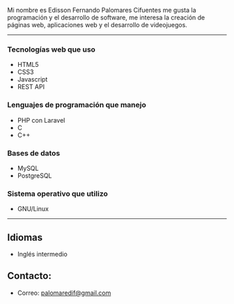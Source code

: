 Mi nombre es Edisson Fernando Palomares Cifuentes me gusta la programación y el desarrollo de software, me interesa la creación de páginas web, aplicaciones web y el desarrollo de videojuegos.

--- 
### Tecnologías web que uso
- HTML5
- CSS3
- Javascript
- REST API

### Lenguajes de programación que manejo
- PHP con Laravel
- C 
- C++

### Bases de datos
- MySQL
- PostgreSQL

### Sistema operativo que utilizo
- GNU/Linux
--- 
## Idiomas
- Inglés intermedio

## Contacto:
- Correo:  <palomaredif@gmail.com>
